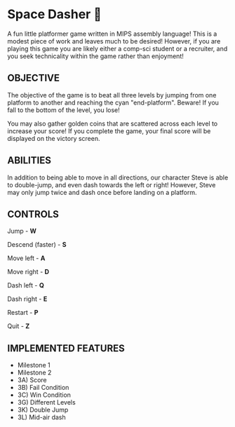 # Space Dasher 👾

A fun little platformer game written in MIPS assembly language! This is a modest piece of work and leaves much to be desired! However, if you are playing this game you are likely either a comp-sci student or a recruiter, and you seek technicality within the game rather than enjoyment!

## OBJECTIVE

The objective of the game is to beat all three levels by jumping from one platform to another and reaching the cyan "end-platform".
Beware! If you fall to the bottom of the level, you lose!

You may also gather golden coins that are scattered across each level to increase your score! If you complete the game, your final score will be displayed on the victory screen.

## ABILITIES

In addition to being able to move in all directions, our character Steve is able to double-jump, and even dash towards the left or right!
However, Steve may only jump twice and dash once before landing on a platform.

## CONTROLS

Jump - **W**

Descend (faster) - **S**

Move left - **A**

Move right - **D**

Dash left - **Q**

Dash right - **E**

Restart - **P**

Quit - **Z**

## IMPLEMENTED FEATURES

- Milestone 1
- Milestone 2
- 3A) Score
- 3B) Fail Condition
- 3C) Win Condition
- 3G) Different Levels
- 3K) Double Jump
- 3L) Mid-air dash
